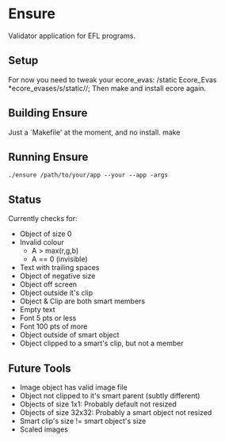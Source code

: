 Ensure
======

Validator application for EFL programs.


Setup
-----

For now you need to tweak your ecore_evas:
	/static Ecore_Evas *ecore_evases/s/static//;
Then make and install ecore again.

Building Ensure
---------------

Just a `Makefile' at the moment, and no install.
    make

Running Ensure
--------------

    ./ensure /path/to/your/app --your --app -args

Status
------

Currently checks for:
   * Object of size 0
   * Invalid colour
      - A > max(r,g,b)
      - A == 0 (invisible)
   * Text with trailing spaces
   * Object of negative size
   * Object off screen
   * Object outside it's clip
   * Object & Clip are both smart members
   * Empty text
   * Font 5 pts or less
   * Font 100 pts of more
   * Object outside of smart object
   * Object clipped to a smart's clip, but not a member


Future Tools
------------

   * Image object has valid image file
   * Object not clipped to it's smart parent (subtly different)
   * Objects of size 1x1: Probably default not resized
   * Objects of size 32x32: Probably a smart object not resized
   * Smart clip's size != smart object's size
   * Scaled images

